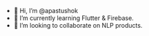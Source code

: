 - 👋 Hi, I’m @apastushok
- 🌱 I’m currently learning Flutter & Firebase.
- 💞️ I’m looking to collaborate on NLP products.

<!---
apastushok/apastushok is a ✨ special ✨ repository because its `README.md` (this file) appears on your GitHub profile.
You can click the Preview link to take a look at your changes.
--->
